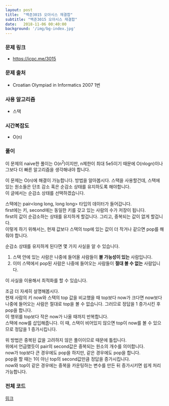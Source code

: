 ```yaml
---
layout: post
title:  "백준3015 오아시스 재결합"
subtitle: "백준3015 오아시스 재결합"
date:   2018-11-06 00:40:00
background: '/img/bg-index.jpg'
---
```


### 문제 링크
* https://icpc.me/3015

### 문제 출처
* Croatian Olympiad in Informatics 2007 1번

### 사용 알고리즘
* 스택

### 시간복잡도
* O(n)

### 풀이
이 문제의 naive한 풀이는 O(n<sup>2</sup>)이지만, n제한이 최대 5e5이기 때문에 O(nlogn)이나 그보다 더 빠른 알고리즘을 생각해내야 합니다.<br>

이 문제는 O(n)에 해결이 가능합니다. 방법을 알아봅시다.
스택을 사용할건데, 스택에 있는 원소들은 단조 감소 혹은 순감소 상태를 유지하도록 해야합니다.<br>
이 글에서는 순감소 상태를 선택하겠습니다.<br>

스택에는 pair<long long, long long> 타입의 데이터가 들어갑니다.<br>
first에는 키, second에는 동일한 키를 갖고 있는 사람의 수가 저장이 됩니다.<br>
first의 값이 순감소하는 상태를 유지하게 할겁니다. 그리고, 중복되는 값이 없게 할겁니다.<br>
이렇게 하기 위해서는, 현재 값보다 스택의 top에 있는 값이 더 작거나 같으면 pop를 해줘야 합니다.<br>

순감소 상태를 유지하게 된다면 몇 가지 사실을 알 수 있습니다.
1. 스택 안에 있는 사람은 나중에 들어올 사람들이 <b>볼 가능성이 있는</b> 사람입니다.
2. 이미 스택에서 pop된 사람은 나중에 들어오는 사람들이 <b>절대 볼 수 없는</b> 사람입니다.

이 사실을 이용해서 최적화를 할 수 있습니다.<br>

조금 더 자세히 설명해봅시다.<br>
현재 사람의 키 now와 스택의 top 값을 비교했을 때 top보다 now가 크다면 now보다 나중에 들어오는 사람은 절대로 top을 볼 수 없습니다. 그러므로 정답을 1 증가시킨 후 pop을 합니다.<br>
이 행위를 top보다 작은 now가 나올 때까지 반복합니다.<br>
스택에 now를 삽입해줍니다. 이 때, 스택이 비어있지 않으면 top이 now를 볼 수 있으므로 정답을 1 증가시킵니다.

위 방법은 중복된 값을 고려하지 않은 풀이이므로 때문에 틀립니다.<br>
위에서 언급했듯이 pair의 second값은 중복되는 원소의 개수를 의미합니다.<Br>
now가 top보다 큰 경우에도 pop을 하지만, 같은 경우에도 pop을 합니다.<br>
pop을 할 때는 1이 아닌 top의 second값만큼 정답을 증가시킵니다.<br>
now와 top이 같은 경우에는 중복을 카운팅하는 변수를 만든 뒤 증가시키면 쉽게 처리 가능합니다.

### 전체 코드
<a href = "https://github.com/justiceHui/BOJ/blob/master/COI/3015.cpp">링크</a>

